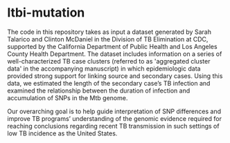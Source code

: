 # ltbi-mutation

The code in this repository takes as input a dataset generated by Sarah Talarico and Clinton McDaniel in the Division of TB Elimination at CDC, supported by the California Department of Public Health and Los Angeles County Health Department. The dataset includes information on a series of well-characterized TB case clusters (referred to as 'aggregated cluster data' in the accompanying manuscript) in which epidemiologic data provided strong support for linking source and secondary cases. Using this data, we estimated the length of the secondary case’s TB infection and examined the relationship between the duration of infection and accumulation of SNPs in the Mtb genome. 

Our overarching goal is to help guide interpretation of SNP differences and improve TB programs’ understanding of the genomic evidence required for reaching conclusions regarding recent TB transmission in such settings of low TB incidence as the United States.
